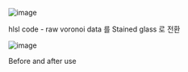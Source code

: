 ![image](https://github.com/ln32/CustomVoronoi/assets/94381505/84f5f329-117a-42ed-807d-51bbd8da9c8b)

hlsl code - raw voronoi data 를 Stained glass 로 전환 



![image](https://github.com/ln32/CustomVoronoi/assets/94381505/b92a2b1f-a384-4e94-a966-2593f3d58b8d)

Before and after use
